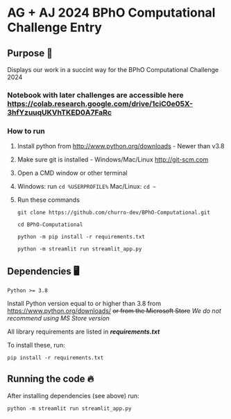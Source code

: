 # AG + AJ 2024 BPhO Computational Challenge Entry

## Purpose 🥇

Displays our work in a succint way for the BPhO Computational Challenge 2024


### Notebook with later challenges are accessible here https://colab.research.google.com/drive/1ciC0e05X-3hfYzuuqUKVhTKED0A7FaRc

### How to run
1. Install python from http://www.python.org/downloads - Newer than v3.8
2. Make sure git is installed - Windows/Mac/Linux http://git-scm.com
3. Open a CMD window or other terminal
4. Windows: run ```cd %USERPROFILE%``` Mac/Linux: ```cd ~```
5. Run these commands
   
    ```git clone https://github.com/churro-dev/BPhO-Computational.git```

    ```cd BPhO-Computational```

    ```python -m pip install -r requirements.txt```

    ```python -m streamlit run streamlit_app.py```




## Dependencies 🖥️

`Python >= 3.8`

Install Python version equal to or higher than 3.8 from https://www.python.org/downloads/ ~~or from the Microsoft Store~~ _We do not recommend using MS Store version_

All library requirements are listed in ***requirements.txt***

To install these, run:

`pip install -r requirements.txt`

## Running the code 🔥

After installing dependencies (see above) run:

`python -m streamlit run streamlit_app.py`
